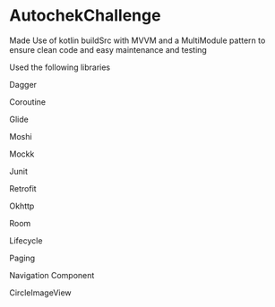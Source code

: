 # AutochekChallenge
Made Use of kotlin buildSrc with MVVM and a MultiModule pattern to ensure clean code and easy maintenance and testing

Used the following libraries

Dagger

Coroutine

Glide

Moshi

Mockk

Junit

Retrofit

Okhttp

Room

Lifecycle

Paging

Navigation Component

CircleImageView
